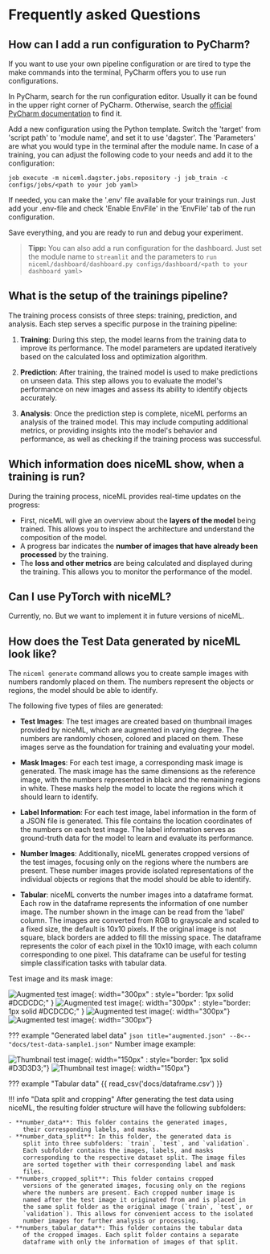 # Frequently asked Questions

## How can I add a run configuration to PyCharm?

If you want to use your own pipeline configuration or are tired to type
the make commands into the terminal, PyCharm offers you to use run
configurations.

In PyCharm, search for the run configuration editor. Usually it can be
found in the upper right corner of PyCharm. Otherwise, search the
[official PyCharm documentation](https://www.jetbrains.com/help/pycharm/run-debug-configuration.html)
to find it.

Add a new configuration using the Python template. Switch the 'target'
from 'script path' to 'module name', and set it to use 'dagster'. The
'Parameters' are what you would type in the terminal after the module
name. In case of a training, you can adjust the following code to your
needs and add it to the configuration:

``` ssh
job execute -m niceml.dagster.jobs.repository -j job_train -c configs/jobs/<path to your job yaml>
```

If needed, you can make the '.env' file available for your trainings
run. Just add your .env-file and check 'Enable EnvFile' in the 'EnvFile'
tab of the run configuration.

Save everything, and you are ready to run and debug your experiment.

> **Tipp:** You can also add a run configuration for the dashboard.
> Just set the module name to `streamlit` and the parameters to `run
> niceml/dashboard/dashboard.py configs/dashboard/<path to your
> dashboard yaml>`

## What is the setup of the trainings pipeline?

The training process consists of three steps: training, prediction, and
analysis. Each step serves a specific purpose in the training pipeline:

1. **Training**: During this step, the model learns from the training 
data to improve its performance. The model parameters are updated
iteratively based on the calculated loss and optimization algorithm.

2. **Prediction**: After training, the trained model is used to make
predictions on unseen data. This step allows you to evaluate the
model's performance on new images and assess its ability to identify
objects accurately.

3. **Analysis**: Once the prediction step is complete, niceML performs
an analysis of the trained model. This may include computing additional
metrics, or providing insights into the model's behavior and
performance, as well as checking if the training process was successful.

## Which information does niceML show, when a training is run?

During the training process, niceML provides real-time updates on the
progress:

- First, niceML will give an overview about the **layers of the model**
being trained. This allows you to inspect the architecture and
understand the composition of the model.
- A progress bar indicates the **number of images that have
already been processed** by the training.
- The **loss and other metrics** are being calculated and displayed
during the training. This allows you to monitor the performance of the
model.

## Can I use PyTorch with niceML?

Currently, no. But we want to implement it in future versions of
niceML.

## How does the Test Data generated by niceML look like?

The `niceml generate` command allows you to create sample images with
numbers randomly placed on them. The numbers represent the objects or
regions, the model should be able to identify.

The following five types of files are generated:

- **Test Images**: The test images are created based on thumbnail images
provided by niceML, which are augmented in varying degree. The numbers
are randomly chosen, colored and placed on them. These images serve as
the foundation for training and evaluating your model.

- **Mask Images**: For each test image, a corresponding mask image is
generated. The mask image has the same dimensions as the reference
image, with the numbers represented in black and the remaining regions
in white. These masks help the model to locate the regions which it
should learn to identify.

- **Label Information**: For each test image, label information in the
form of a JSON file is generated. This file contains the location
coordinates of the numbers on each test image. The label information
serves as ground-truth data for the model to learn and evaluate its
performance.

- **Number Images**: Additionally, niceML generates cropped versions of
the test images, focusing only on the regions where the numbers are
present. These number images provide isolated representations of the
individual objects or regions that the model should be able to identify.

- **Tabular**: niceML converts the number images into a dataframe
format. Each row in the dataframe represents the information of one
number image. The number shown in the image can be read from the 'label'
column. The images are converted from RGB to grayscale and scaled
to a fixed size, the default is 10x10 pixels. If the original image is
not square, black borders are added to fill the missing space. The
dataframe represents the color of each pixel in the 10x10 image, with
each column corresponding to one pixel. This dataframe can be useful
for testing simple classification tasks with tabular data.

Test image and its mask image:

![Augmented test image](test-data-sample1.png#only-light){: width="300px" : style="border: 1px solid #DCDCDC;" }
![Augmented test image](test-data-sample1_mask.png#only-light){: width="300px" : style="border: 1px solid #DCDCDC;" }
![Augmented test image](test-data-sample1.png#only-dark){: width="300px"}
![Augmented test image](test-data-sample1_mask.png#only-dark){: width="300px"}

??? example "Generated label data"
    ``` json title="augmented.json"
    --8<-- "docs/test-data-sample1.json"
    ```
Number image example:

![Thumbnail test image](test-data-sample_cropped.png#only-light){: width="150px" : style="border: 1px solid #D3D3D3;"}
![Thumbnail test image](test-data-sample_cropped.png#only-dark){: width="150px"}

??? example "Tabular data"
    {{ read_csv('docs/dataframe.csv') }}


!!! info "Data split and cropping"
    After generating the test data using niceML, the resulting folder
    structure will have the following subfolders:

    - **number_data**: This folder contains the generated images,
        their corresponding labels, and masks.
    - **number_data_split**: In this folder, the generated data is
        split into three subfolders: `train`, `test`, and `validation`.
        Each subfolder contains the images, labels, and masks
        corresponding to the respective dataset split. The image files
        are sorted together with their corresponding label and mask
        files.
    - **numbers_cropped_split**: This folder contains cropped
        versions of the generated images, focusing only on the regions
        where the numbers are present. Each cropped number image is
        named after the test image it originated from and is placed in
        the same split folder as the original image (`train`, `test`, or
        `validation`). This allows for convenient access to the isolated
        number images for further analysis or processing.
    - **numbers_tabular_data**: This folder contains the tabular data
        of the cropped images. Each split folder contains a separate
        dataframe with only the information of images of that split.
